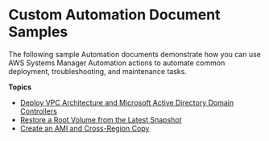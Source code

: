 # Custom Automation Document Samples<a name="automation-document-samples"></a>

The following sample Automation documents demonstrate how you can use AWS Systems Manager Automation actions to automate common deployment, troubleshooting, and maintenance tasks\.

**Topics**
+ [Deploy VPC Architecture and Microsoft Active Directory Domain Controllers](automation-document-sample-mad.md)
+ [Restore a Root Volume from the Latest Snapshot](automation-document-sample-restore.md)
+ [Create an AMI and Cross\-Region Copy](automation-document-sample-bandr.md)